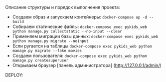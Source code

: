 Описание структуры и порядок выполнения проекта:


- Создаем образ и запускаем контейнеры: `docker-compose up -d --build`
- Собираем статические файлы: `docker-compose exec pykids_web python manage.py collectstatic --no-input --clear`
- Применяем миграции базы данных: `docker-compose exec pykids_web python manage.py migrate --noinput`
- Если ругается на таблицы `docker-compose exec pykids_web python manage.py migrate --fake movies`
- Создаем пользователя: `docker-compose exec pykids_web python manage.py createsuperuser`
- Открываем браузер [панель администратора] (http://127.0.0.1/admin/)

DEPLOY:
